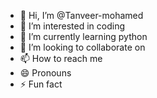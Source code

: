 - 👋 Hi, I’m @Tanveer-mohamed
- 👀 I’m interested in coding 
- 🌱 I’m currently learning python 
- 💞️ I’m looking to collaborate on
- 📫 How to reach me 
- 😄 Pronouns 
- ⚡ Fun fact

<!---
Tanveer-mohamed/Tanveer-mohamed is a ✨ special ✨ repository because its `README.md` (this file) appears on your GitHub profile.
You can click the Preview link to take a look at your changes.
--->
